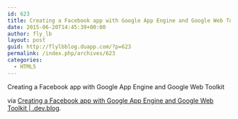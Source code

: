 ```yaml
---
id: 623
title: Creating a Facebook app with Google App Engine and Google Web Toolkit | .dev.blog
date: 2015-06-20T14:45:39+00:00
author: fly_lb
layout: post
guid: http://flylbblog.duapp.com/?p=623
permalink: /index.php/archives/623
categories:
  - HTML5
---
```

Creating a Facebook app with Google App Engine and Google Web Toolkit

via [Creating a Facebook app with Google App Engine and Google Web Toolkit | .dev.blog](http://techo-ecco.com/blog/creating-a-facebook-app-with-google-app-engine-and-google-web-toolkit/).